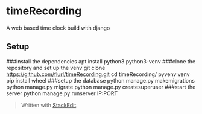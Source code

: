 timeRecording
=============
A web based time clock build with django

Setup
-----
###install the dependencies
    apt install python3 python3-venv
###clone the repository and set up the venv
    git clone https://github.com/flurl/timeRecording.git
    cd timeRecording/
    pyvenv venv
    pip install wheel
###setup the database
    python manage.py makemigrations
    python manage.py migrate
    python manage.py createsuperuser
###start the server
    python manage.py runserver IP:PORT

> Written with [StackEdit](https://stackedit.io/).
